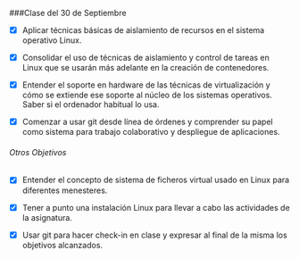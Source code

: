 ###Clase del 30 de Septiembre
* [X]  Aplicar técnicas básicas de aislamiento de recursos en el sistema operativo Linux.

* [X]  Consolidar el uso de técnicas de aislamiento y control de tareas en Linux que se usarán más adelante en la creación de contenedores.

* [X]  Entender el soporte en hardware de las técnicas de virtualización y cómo se extiende ese soporte al núcleo de los sistemas operativos. Saber si el ordenador habitual lo usa.
* [X]  Comenzar a usar git desde línea de órdenes y comprender su papel como sistema para trabajo colaborativo y despliegue de aplicaciones.

###### Otros Objetivos

* [X] Entender el concepto de sistema de ficheros virtual usado en Linux para diferentes menesteres.


* [X] Tener a punto una instalación Linux para llevar a cabo las actividades de la asignatura.

* [X]  Usar git para hacer check-in en clase y expresar al final de la misma los objetivos alcanzados.